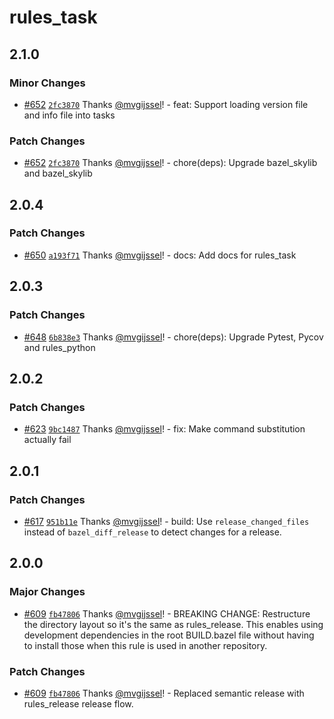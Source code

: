 # rules_task

## 2.1.0

### Minor Changes

- [#652](https://github.com/vgijssel/setup/pull/652) [`2fc3870`](https://github.com/vgijssel/setup/commit/2fc387082badda15d0a7ca6c26cf5e3de9a463c8) Thanks [@mvgijssel](https://github.com/mvgijssel)! - feat: Support loading version file and info file into tasks

### Patch Changes

- [#652](https://github.com/vgijssel/setup/pull/652) [`2fc3870`](https://github.com/vgijssel/setup/commit/2fc387082badda15d0a7ca6c26cf5e3de9a463c8) Thanks [@mvgijssel](https://github.com/mvgijssel)! - chore(deps): Upgrade bazel_skylib and bazel_skylib

## 2.0.4

### Patch Changes

- [#650](https://github.com/vgijssel/setup/pull/650) [`a193f71`](https://github.com/vgijssel/setup/commit/a193f718231871c6d812518d08453ccdc580f0bb) Thanks [@mvgijssel](https://github.com/mvgijssel)! - docs: Add docs for rules_task

## 2.0.3

### Patch Changes

- [#648](https://github.com/vgijssel/setup/pull/648) [`6b838e3`](https://github.com/vgijssel/setup/commit/6b838e3a3ea1d188afb5b27dba831c5e6d0d7059) Thanks [@mvgijssel](https://github.com/mvgijssel)! - chore(deps): Upgrade Pytest, Pycov and rules_python

## 2.0.2

### Patch Changes

- [#623](https://github.com/vgijssel/setup/pull/623) [`9bc1487`](https://github.com/vgijssel/setup/commit/9bc1487bee5d8e5d3d070f974ef695ac7407ffd7) Thanks [@mvgijssel](https://github.com/mvgijssel)! - fix: Make command substitution actually fail

## 2.0.1

### Patch Changes

- [#617](https://github.com/vgijssel/setup/pull/617) [`951b11e`](https://github.com/vgijssel/setup/commit/951b11ef1110cbb6696e4cb8c9d4d738dba0a64a) Thanks [@mvgijssel](https://github.com/mvgijssel)! - build: Use `release_changed_files` instead of `bazel_diff_release` to detect changes for a release.

## 2.0.0

### Major Changes

- [#609](https://github.com/vgijssel/setup/pull/609) [`fb47806`](https://github.com/vgijssel/setup/commit/fb47806859895b5629f34c5c92a843b83967ab03) Thanks [@mvgijssel](https://github.com/mvgijssel)! - BREAKING CHANGE: Restructure the directory layout so it's the same as rules_release. This enables
  using development dependencies in the root BUILD.bazel file without having to install those
  when this rule is used in another repository.

### Patch Changes

- [#609](https://github.com/vgijssel/setup/pull/609) [`fb47806`](https://github.com/vgijssel/setup/commit/fb47806859895b5629f34c5c92a843b83967ab03) Thanks [@mvgijssel](https://github.com/mvgijssel)! - Replaced semantic release with rules_release release flow.

